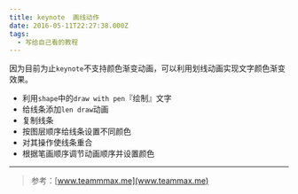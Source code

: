 ```yaml
---
title: keynote  画线动作
date: 2016-05-11T22:27:38.000Z
tags:
  - 写给自己看的教程
---
```


因为目前为止`keynote`不支持颜色渐变动画，可以利用划线动画实现文字颜色渐变效果。

-	利用`shape`中的`draw with pen`『绘制』文字
-	给线条添加`len draw`动画
-	复制线条
-	按图层顺序给线条设置不同颜色
-	对其操作使线条重合
-	根据笔画顺序调节动画顺序并设置颜色

---
>参考：[www.teammmax.me](www.teammax.me)

